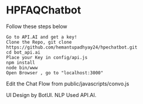 # HPFAQChatbot
Follow these steps below

    Go to API.AI and get a key!
    Clone the Repo, git clone https://github.com/hemantupadhyay24/hpechatbot.git
    cd bot_api.ai
    Place your Key in config/api.js
    npm install
    node bin/www
    Open Browser , go to "localhost:3000"

Edit the Chat Flow from public/javascripts/convo.js

UI Design by BotUI. NLP Used API.AI.
